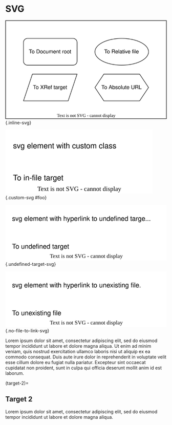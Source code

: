 # SVG

![](chart.drawio.svg){.inline-svg}

![](custom.drawio.svg){.custom-svg #foo}

![](undefined_target.drawio.svg){.undefined-target-svg}

![](no_file_to_link.drawio.svg){.no-file-to-link-svg}

Lorem ipsum dolor sit amet, consectetur adipiscing elit, sed do eiusmod tempor incididunt ut labore et dolore magna aliqua. Ut enim ad minim veniam, quis nostrud exercitation ullamco laboris nisi ut aliquip ex ea commodo consequat. Duis aute irure dolor in reprehenderit in voluptate velit esse cillum dolore eu fugiat nulla pariatur. Excepteur sint occaecat cupidatat non proident, sunt in culpa qui officia deserunt mollit anim id est laborum.

(target-2)=
## Target 2

Lorem ipsum dolor sit amet, consectetur adipiscing elit, sed do eiusmod tempor incididunt ut labore et dolore magna aliqua.
